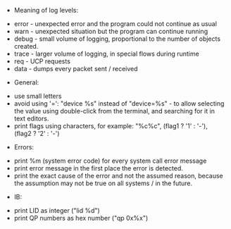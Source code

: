 

* Meaning of log levels:
 - error - unexpected error and the program could not continue as usual
 - warn  - unexpected situation but the program can continue running
 - debug - small volume of logging, proportional to the number of objects created.
 - trace - larger volume of logging, in special flows during runtime
 - req   - UCP requests
 - data  - dumps every packet sent / received

* General:
 - use small letters
 - avoid using '=': "device %s" instead of "device=%s" - to allow selecting the
   value using double-click from the terminal, and searching for it in text editors.
 - print flags using characters, for example:
    "%c%c", (flag1 ? '1' : '-'), (flag2 ? '2' : '-') 
    
* Errors:
 - print %m (system error code) for every system call error message
 - print error message in the first place the error is detected. 
 - print the exact cause of the error and not the assumed reason, because the
   assumption may not be true on all systems / in the future.

* IB:
 - print LID as integer ("lid %d")
 - print QP numbers as hex number ("qp 0x%x")



